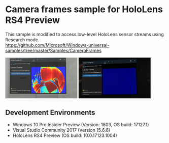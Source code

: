 # Camera frames sample for HoloLens RS4 Preview

This sample is modified to access low-level HoloLens sensor streams using Research mode.  
https://github.com/Microsoft/Windows-universal-samples/tree/master/Samples/CameraFrames

<img src="CameraFrames01_ShortThrowToFReflectivity.jpg" width="45%">
<img src="CameraFrames02_ShortThrowToFDepth.jpg" width="45%">

## Development Environments
- Windows 10 Pro Insider Preview (Version: 1803, OS build: 17127.1)
- Visual Studio Community 2017 (Version 15.6.6)
- HoloLens RS4 Preview (OS build: 10.0.17123.1004)
